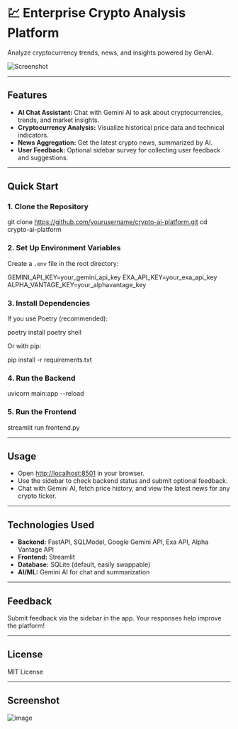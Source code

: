 # 💹 Enterprise Crypto Analysis Platform

Analyze cryptocurrency trends, news, and insights powered by GenAI.

![Screenshot](https://pplx-res.cloudinary.com/image/private/user_uploads/56041373/dVwaoonRZlkXLxX/image.jpg)

---

## Features

- **AI Chat Assistant:** Chat with Gemini AI to ask about cryptocurrencies, trends, and market insights.
- **Cryptocurrency Analysis:** Visualize historical price data and technical indicators.
- **News Aggregation:** Get the latest crypto news, summarized by AI.
- **User Feedback:** Optional sidebar survey for collecting user feedback and suggestions.

---

## Quick Start

### 1. Clone the Repository

git clone https://github.com/yourusername/crypto-ai-platform.git
cd crypto-ai-platform


### 2. Set Up Environment Variables

Create a `.env` file in the root directory:

GEMINI_API_KEY=your_gemini_api_key
EXA_API_KEY=your_exa_api_key
ALPHA_VANTAGE_KEY=your_alphavantage_key


### 3. Install Dependencies

If you use Poetry (recommended):

poetry install
poetry shell


Or with pip:

pip install -r requirements.txt

### 4. Run the Backend

uvicorn main:app --reload

### 5. Run the Frontend

streamlit run frontend.py

---

## Usage

- Open [http://localhost:8501](http://localhost:8501) in your browser.
- Use the sidebar to check backend status and submit optional feedback.
- Chat with Gemini AI, fetch price history, and view the latest news for any crypto ticker.

---

## Technologies Used

- **Backend:** FastAPI, SQLModel, Google Gemini API, Exa API, Alpha Vantage API
- **Frontend:** Streamlit
- **Database:** SQLite (default, easily swappable)
- **AI/ML:** Gemini AI for chat and summarization

---

## Feedback

Submit feedback via the sidebar in the app. Your responses help improve the platform!

---

## License

MIT License

---

## Screenshot
![image](https://github.com/user-attachments/assets/5fd73e9d-2617-43fa-8695-b835a7ea3ecb)

